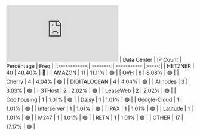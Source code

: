 ![Diagramm](https://github.com/111STAVR111/props/blob/main/Celestia/Mainnet/Decentralization/1/README.md)
| Data Center | IP Count | Percentage | Freq |
|:------------:|:--------:|:-----------:|:-----:|
| HETZNER | 40 | 40.40% | 🔴 |
| AMAZON | 11 | 11.11% | 🟢 |
| OVH | 8 | 8.08% | 🟢 |
| Cherry | 4 | 4.04% | 🟢 |
| DIGITALOCEAN | 4 | 4.04% | 🟢 |
| Allnodes | 3 | 3.03% | 🟢 |
| GTHost | 2 | 2.02% | 🟢 |
| LeaseWeb | 2 | 2.02% | 🟢 |
| Coolhousing | 1 | 1.01% | 🟢 |
| Daisy | 1 | 1.01% | 🟢 |
| Google-Cloud | 1 | 1.01% | 🟢 |
| Interserver | 1 | 1.01% | 🟢 |
| IPAX | 1 | 1.01% | 🟢 |
| Latitude | 1 | 1.01% | 🟢 |
| M247 | 1 | 1.01% | 🟢 |
| RETN | 1 | 1.01% | 🟢 |
| OTHER | 17 | 17.17% | 🟢 |